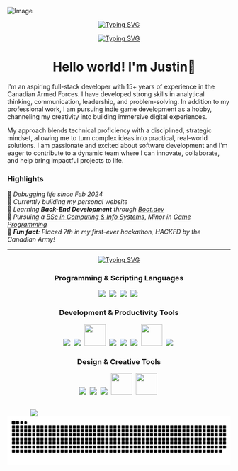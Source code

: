 ![Image](https://github.com/user-attachments/assets/6949e984-6f5c-4001-be6b-d7a1ed8cbf81)


<p align="center">
<a href="https://git.io/typing-svg"><img src="https://readme-typing-svg.demolab.com?font=VT323&weight=400&size=60&duration=3000&pause=500&color=18677F&center=true&vCenter=true&width=435&height=45&lines=Full+Stack+Web+Dev;Indie+Game+Dev" alt="Typing SVG" /></a>
</p>
<p align="center">
<a href="https://git.io/typing-svg"><img src="https://readme-typing-svg.demolab.com?font=VT323&weight=400&size=35&duration=3000&pause=500&color=18677F&center=true&vCenter=true&width=435&height=25&lines=Coding%2C+Creating%2C+Gaming" alt="Typing SVG" /></a>
</p>

<div id="user-content-toc" align="center">
  <ul>
   <summary><h1 align="center">
    Hello world! I'm Justin👋 
   </h1></summary>
  </ul>
</div>

I'm an aspiring full-stack developer with 15+ years of experience in the Canadian Armed Forces. I have developed strong skills in analytical thinking, communication, leadership, and problem-solving. In addition to my professional work, I am pursuing indie game development as a hobby, channeling my creativity into building immersive digital experiences.

My approach blends technical proficiency with a disciplined, strategic mindset, allowing me to turn complex ideas into practical, real-world solutions. I am passionate and excited about software development and I'm eager to contribute to a dynamic team where I can innovate, collaborate, and help bring impactful projects to life.

### Highlights 
 
<p align="left">
 
 🐛 *Debugging life since Feb 2024*<br>
🔭 *Currently building my personal website*<br>
🌱 *Learning __Back-End Development__ through* [*Boot.dev*](https://boot.dev)<br>
🎯 *Pursuing a* [*BSc in Computing & Info Systems*](https://www.athabascau.ca/programs/summary/bachelor-of-science-in-computing-and-information-systems.html#overview), *Minor in* [*Game Programming*](https://www.athabascau.ca/calendar/undergraduate/program-regulations/degrees/bsc-minor-in-game-programming.html)<br>
🎲 *__Fun fact__: Placed 7th in my first-ever hackathon, HACKFD by the Canadian Army!*<br>

---

<p align="center">
 <a href="https://git.io/typing-svg"><img src="https://readme-typing-svg.demolab.com?font=VT323&size=60&duration=3000&pause=500&color=18677F&center=true&vCenter=true&width=435&height=45&lines=TECH+STACK" alt="Typing SVG" /></a>
</p>

<h3 align="center">
 Programming & Scripting Languages
</h3>

<p align="center">
 <a href="https://go.dev/"><img src="https://skillicons.dev/icons?i=go"></a>&nbsp;
 <a href="https://www.python.org/"><img src="https://skillicons.dev/icons?i=py"></a>&nbsp;
 <img src="https://skillicons.dev/icons?i=bash">&nbsp;
 <img src="https://skillicons.dev/icons?i=md">&nbsp;
</p>

<h3 align="center">
 Development & Productivity Tools
</h3>
<p align="center">
 <img src="https://skillicons.dev/icons?i=git">&nbsp;
 <a href="https://github.com/"><img src="https://skillicons.dev/icons?i=github"></a>&nbsp;
 <a href="https://git-lfs.com/"><img src="https://github.com/user-attachments/assets/a76cb9f2-4116-4d69-9a8a-ea2d0e8f9d50" width="48" height="48"></a>&nbsp;
 <a href="https://ubuntu.com/"><img src="https://skillicons.dev/icons?i=ubuntu"></a>&nbsp;
 <img src="https://skillicons.dev/icons?i=vscode">&nbsp;
 <a href="https://www.notion.so/"><img src="https://skillicons.dev/icons?i=notion"></a>&nbsp;
 <a href="https://trello.com/"><img src="https://github.com/user-attachments/assets/d28b41f3-f9c6-4cb0-a5b2-379c5445ede0" width="48" height="48"></a>&nbsp;
 <a href="https://discord.com/"><img src="https://skillicons.dev/icons?i=discord"></a>&nbsp;
</p>

<h3 align="center">
 Design & Creative Tools
</h3>
<p align="center">
 <a href="https://www.figma.com/"><img src="https://skillicons.dev/icons?i=figma"></a>&nbsp;
 <img src="https://skillicons.dev/icons?i=ps">&nbsp;
 <a href="https://www.blender.org/"><img src="https://skillicons.dev/icons?i=blender"></a>&nbsp;
 <a href="https://www.unrealengine.com/en-US/unreal-engine-5"><img src="https://github.com/user-attachments/assets/77b01264-6f49-4532-ac60-38b0b95a27f5" width="48" height="48"></a>&nbsp;
 <a href="https://www.canva.com/"><img src="https://github.com/user-attachments/assets/68ce5212-519e-49f8-adcf-36ff0a5424fa" width="48" height="48"></a>&nbsp;
</p>

<br>
<div align="center" style="display: flex; justify-content: center; gap: 10px; flex-wrap: wrap;">
  <img style="min-width: 400px; max-width: 48%;" src="https://github-readme-stats-git-masterrstaa-rickstaa.vercel.app/api/top-langs?username=justinmnge&show_icons=true&locale=en&layout=compact&theme=noctis_minimus&langs_count=10&card_width=320" />
</div>

<picture>
  <source media="(prefers-color-scheme: dark)" srcset="https://raw.githubusercontent.com/justinmnge/justinmnge/output/github-snake-dark.svg" />
  <source media="(prefers-color-scheme: light)" srcset="https://raw.githubusercontent.com/justinmnge/justinmnge/output/github-snake.svg" />
  <img alt="github-snake" src="https://raw.githubusercontent.com/justinmnge/justinmnge/output/github-snake.svg" />
</picture>

<!--
**justinmnge/justinmnge** is a ✨ _special_ ✨ repository because its `README.md` (this file) appears on your GitHub profile.

Here are some ideas to get you started:

- 🔭 I’m currently working on ...
- 🌱 I’m currently learning ...
- 👯 I’m looking to collaborate on ...
- 🤔 I’m looking for help with ...
- 💬 Ask me about ...
- 📫 How to reach me: ...
- 😄 Pronouns: ...
- ⚡ Fun fact: ...
-->
